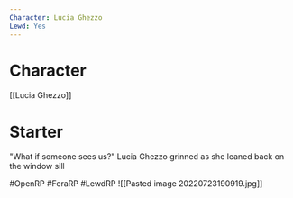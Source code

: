 ```yaml
---
Character: Lucia Ghezzo
Lewd: Yes
---
```

# Character
[[Lucia Ghezzo]]

# Starter
"What if someone sees us?"  Lucia Ghezzo grinned as she leaned back on the window sill

#OpenRP #FeraRP #LewdRP 
![[Pasted image 20220723190919.jpg]]